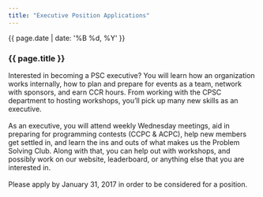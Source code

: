 ```yaml
---
title: "Executive Position Applications"
---
```


<div class="card post-dec">      
<div class="card-body">
<div class="container-fluid">   
<div class="row">

<div class = "col-xs-12">
<div class = "date-dec"> {{ page.date | date: '%B %d, %Y' }}</div>
<h3 class = "blog-title">{{ page.title }}</h3>      
<div class = "blog-line"></div> 
    <p>
        Interested in becoming a PSC executive?
        You will learn how an organization works internally, 
        how to plan and prepare for events as a team, network with sponsors,
        and earn CCR hours. From working with the CPSC department to hosting 
        workshops, you’ll pick up many new skills as an executive.
        <br><br>
        As an executive, you will attend weekly Wednesday meetings, aid in 
        preparing for programming contests (CCPC & ACPC), help new members 
        get settled in, and learn the ins and outs of what makes us the 
        Problem Solving Club. Along with that, you can help out with workshops, 
        and possibly work on our website, leaderboard, or anything else that 
        you are interested in.
        <br><br>
        Please apply by January 31, 2017 in order to be considered for a position.  
    </p>

</div>
</div>
</div>
</div>
</div>